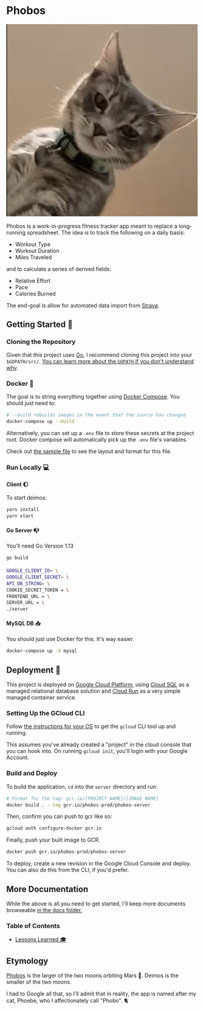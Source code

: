 # Phobos

![Phobos](./docs/phobos.png)

Phobos is a work-in-progress fitness tracker app meant to replace a long-running spreadsheet. The idea is to track the following on a daily basis:

- Workout Type
- Workout Duration
- Miles Traveled

and to calculate a series of derived fields:

- Relative Effort
- Pace
- Calories Burned

The end-goal is allow for automated data import from [Strava](http://strava.com).

## Getting Started :rocket:

### Cloning the Repository

Given that this project uses [Go](https://golang.org/), I recommend cloning this project into your `$GOPATH/src/`. [You can learn more about the `GOPATH` if you don't understand why](https://github.com/golang/go/wiki/GOPATH).

### Docker :whale:

The goal is to string everything together using [Docker Compose](https://docs.docker.com/compose/). You should just need to:

```sh
# --build rebuilds images in the event that the source has changed
docker-compose up --build
```

Alternatively, you can set up a `.env` file to store these secrets at the project root. Docker compose will automatically pick up the `.env` file's variables.

Check out [the sample file](./.env.sample) to see the layout and format for this file.

### Run Locally :computer:

#### Client :moon:

To start deimos:

```sh
yarn install
yarn start
```

#### Go Server :mailbox_with_no_mail:

You'll need Go Version 1.13

```sh
go build

GOOGLE_CLIENT_ID= \
GOOGLE_CLIENT_SECRET= \
API_DB_STRING= \
COOKIE_SECRET_TOKEN = \
FRONTEND_URL = \
SERVER_URL = \
./server
```

#### MySQL DB :inbox_tray:

You should just use Docker for this. It's way easier.

```sh
docker-compose up -d mysql
```

## Deployment :rocket:

This project is deployed on [Google Cloud Platform](https://cloud.google.com/), using [Cloud SQL](https://cloud.google.com/sql/) as a managed relational database solution and [Cloud Run](https://cloud.google.com/run) as a very simple managed container service.

### Setting Up the GCloud CLI

Follow [the instructions for your OS](https://cloud.google.com/sdk/docs/quickstart-macos) to get the `gcloud` CLI tool up and running.

This assumes you've already created a "project" in the cloud console that you can hook into. On running `gcloud init`, you'll login with your Google Account.

### Build and Deploy

To build the application, `cd` into the `server` directory and run:

```sh
# Format for the tag: gcr.io/[PROJECT NAME]/[IMAGE NAME]
docker build . --tag gcr.io/phobos-prod/phobos-server
```

Then, confirm you can push to gcr like so:

```sh
gcloud auth configure-docker gcr.io
```

Finally, push your built image to GCR.

```sh
docker push gcr.io/phobos-prod/phobos-server
```

To deploy, create a new revision in the Google Cloud Console and deploy. You can also do this from the CLI, if you'd prefer.

## More Documentation

While the above is all you need to get started, I'll keep more documents browseable [in the docs folder.](./docs)

### Table of Contents

- [Lessons Learned :mortar_board:](./docs/lessons.md)

## Etymology

[Phobos](<https://en.wikipedia.org/wiki/Phobos_(moon)>) is the larger of the two moons orbiting Mars :rocket:. Deimos is the smaller of the two moons.

I had to Google all that, so I'll admit that in reality, the app is named after my cat, Phoebe, who I affectionately call "Phobo". :cat2:
